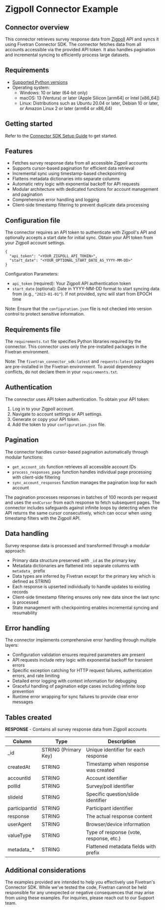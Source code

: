 # Zigpoll Connector Example

## Connector overview
This connector retrieves survey response data from [Zigpoll](https://apidocs.zigpoll.com/reference) API and syncs it using Fivetran Connector SDK. The connector fetches data from all accounts accessible via the provided API token. It also handles pagination and incremental syncing to efficiently process large datasets.
## Requirements
- [Supported Python versions](https://github.com/fivetran/fivetran_connector_sdk/blob/main/README.md#requirements)
- Operating system:
  - Windows: 10 or later (64-bit only)
  - macOS: 13 (Ventura) or later (Apple Silicon [arm64] or Intel [x86_64])
  - Linux: Distributions such as Ubuntu 20.04 or later, Debian 10 or later, or Amazon Linux 2 or later (arm64 or x86_64)

## Getting started
Refer to the [Connector SDK Setup Guide](https://fivetran.com/docs/connectors/connector-sdk/setup-guide) to get started.

## Features
- Fetches survey response data from all accessible Zigpoll accounts
- Supports cursor-based pagination for efficient data retrieval
- Incremental sync using timestamp-based checkpointing
- Flattens metadata dictionaries into separate columns
- Automatic retry logic with exponential backoff for API requests
- Modular architecture with dedicated functions for account management and pagination
- Comprehensive error handling and logging
- Client-side timestamp filtering to prevent duplicate data processing

## Configuration file
The connector requires an API token to authenticate with Zigpoll's API and optionally accepts a start date for initial sync. Obtain your API token from your Zigpoll account settings.

```
{
  "api_token": "<YOUR_ZIGPOLL_API_TOKEN>",
  "start_date": "<YOUR_OPTIONAL_START_DATE_AS_YYYY-MM-DD>"
}
```

Configuration Parameters:
- `api_token` (required): Your Zigpoll API authentication token
- `start_date` (optional): Date in YYYY-MM-DD format to start syncing data from (e.g., `"2023-01-01"`). If not provided, sync will start from EPOCH time

Note: Ensure that the `configuration.json` file is not checked into version control to protect sensitive information.

## Requirements file
The `requirements.txt` file specifies Python libraries required by the connector. This connector uses only the pre-installed packages in the Fivetran environment.

Note: The `fivetran_connector_sdk:latest` and `requests:latest` packages are pre-installed in the Fivetran environment. To avoid dependency conflicts, do not declare them in your `requirements.txt`.

## Authentication
The connector uses API token authentication. To obtain your API token:
1. Log in to your Zigpoll account.
2. Navigate to account settings or API settings.
3. Generate or copy your API token.
4. Add the token to your `configuration.json` file.

## Pagination
The connector handles cursor-based pagination automatically through modular functions:
- `get_account_ids` function retrieves all accessible account IDs
- `process_responses_page` function handles individual page processing with client-side filtering
- `sync_account_responses` function manages the pagination loop for each account

The pagination processes responses in batches of 100 records per request and uses the `endCursor` from each response to fetch subsequent pages. The connector includes safeguards against infinite loops by detecting when the API returns the same cursor consecutively, which can occur when using timestamp filters with the Zigpoll API.

## Data handling
Survey response data is processed and transformed through a modular approach:
- Primary data structure preserved with `_id` as the primary key
- Metadata dictionaries are flattened into separate columns with `metadata_` prefix
- Data types are inferred by Fivetran except for the primary key which is defined as STRING
- Each response is upserted individually to handle updates to existing records
- Client-side timestamp filtering ensures only new data since the last sync is processed
- State management with checkpointing enables incremental syncing and resumability

## Error handling
The connector implements comprehensive error handling through multiple layers:
- Configuration validation ensures required parameters are present
- API requests include retry logic with exponential backoff for transient errors
- Specific exception catching for HTTP request failures, authentication errors, and rate limiting
- Detailed error logging with context information for debugging
- Graceful handling of pagination edge cases including infinite loop prevention
- Runtime error wrapping for sync failures to provide clear error messages

## Tables created
**RESPONSE** - Contains all survey response data from Zigpoll accounts

| Column        | Type                 | Description                             |
|---------------|----------------------|-----------------------------------------|
| _id           | STRING (Primary Key) | Unique identifier for each response     |
| createdAt     | STRING               | Timestamp when response was created     |
| accountId     | STRING               | Account identifier                      |
| pollId        | STRING               | Survey/poll identifier                  |
| slideId       | STRING               | Specific question/slide identifier      |
| participantId | STRING               | Participant identifier                  |
| response      | STRING               | The actual response content             |
| userAgent     | STRING               | Browser/device information              |
| valueType     | STRING               | Type of response (vote, response, etc.) |
| metadata_*    | STRING               | Flattened metadata fields with prefix   |

## Additional considerations
The examples provided are intended to help you effectively use Fivetran's Connector SDK. While we've tested the code, Fivetran cannot be held responsible for any unexpected or negative consequences that may arise from using these examples. For inquiries, please reach out to our Support team.